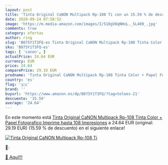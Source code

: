 ```yaml
---
layout: post
title: 'Tinta Original CaNON Multipack Rp-108 Ti con un 15.59 % de descuento'
date: 2020-09-24 07:58:52
image: 'https://m.media-amazon.com/images/I/51OgV8qNHoL._SL400_.jpg'
comments: true
category: ofertas
author: ring
slug: 'B075Y1T3FQ-es Tinta Original CaNON Multipack Rp-108 Tinta Color + Papel...'
sku: 'B075Y1T3FQ-es'
tags: [ 'canon', ]
actualPrice: 24.64 EUR
currency: EUR
price: 24.64
comparePrice: 29.19 EUR
prodname: 'Tinta Original CaNON Multipack Rp-108 Tinta Color + Papel Fotografico Imprime hasta 108 Impresiones'
country: 'es'
flag: '🇪🇸'
brand: ''
buyurl: 'https://www.amazon.es/dp/B075Y1T3FQ/?tag=tolees-21'
descuento: '15.59'
average: '24.64'
---
```


En este momento está [Tinta Original CaNON Multipack Rp-108 Tinta Color + Papel Fotografico Imprime hasta 108 Impresiones](https://www.amazon.es/dp/B075Y1T3FQ/?tag=tolees-21) a 24.64 EUR (original: 29.19 EUR) (15.59 %  de descuento) en el siguiente enlace!

[![Tinta Original CaNON Multipack Rp-108 Ti](https://m.media-amazon.com/images/I/51OgV8qNHoL._SL400_.jpg)](https://www.amazon.es/dp/B075Y1T3FQ/?tag=tolees-21)

🔎:


[🛒 Aquí!!!](https://www.amazon.es/dp/B075Y1T3FQ/?tag=tolees-21)

